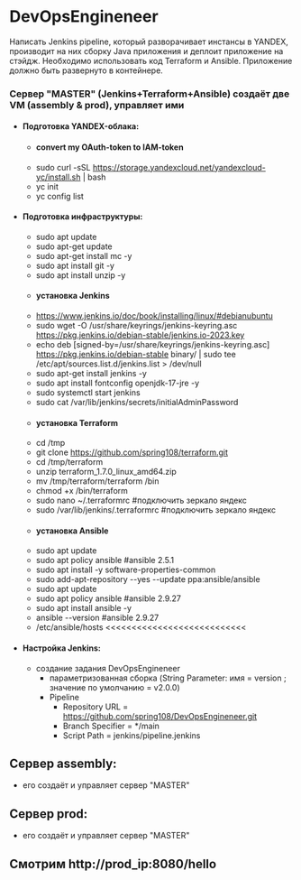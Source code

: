 # DevOpsEngineneer

Написать Jenkins pipeline, который разворачивает инстансы в YANDEX, производит на них сборку Java приложения и деплоит приложение на стэйдж. Необходимо использовать код Terraform и Ansible. Приложение должно быть развернуто в контейнере.

### Сервер "MASTER" (Jenkins+Terraform+Ansible) создаёт две VM (assembly & prod), управляет ими
  - #### Подготовка YANDEX-облака:
    - #### convert my OAuth-token to IAM-token
    - sudo curl -sSL https://storage.yandexcloud.net/yandexcloud-yc/install.sh | bash
    - yc init
    - yc config list
  - #### Подготовка инфраструктуры:
    - sudo apt update
    - sudo apt-get update
    - sudo apt-get install mc -y
    - sudo apt install git -y
    - sudo apt install unzip -y
    - #### установка Jenkins
    - https://www.jenkins.io/doc/book/installing/linux/#debianubuntu
    - sudo wget -O /usr/share/keyrings/jenkins-keyring.asc \
      https://pkg.jenkins.io/debian-stable/jenkins.io-2023.key
    - echo deb [signed-by=/usr/share/keyrings/jenkins-keyring.asc] \
      https://pkg.jenkins.io/debian-stable binary/ | sudo tee \
      /etc/apt/sources.list.d/jenkins.list > /dev/null
    - sudo apt-get install jenkins -y
    - sudo apt install fontconfig openjdk-17-jre -y
    - sudo systemctl start jenkins
    - sudo cat /var/lib/jenkins/secrets/initialAdminPassword
    - #### установка Terraform
    - cd /tmp
    - git clone https://github.com/spring108/terraform.git
    - cd /tmp/terraform
    - unzip terraform_1.7.0_linux_amd64.zip
    - mv /tmp/terraform/terraform /bin
    - chmod +x /bin/terraform
    - sudo nano ~/.terraformrc #подключить зеркало яндекс
    - sudo /var/lib/jenkins/.terraformrc #подключить зеркало яндекс
    - #### установка Ansible
    - sudo apt update
    - sudo apt policy ansible #ansible 2.5.1
    - sudo apt install -y software-properties-common
    - sudo add-apt-repository --yes --update ppa:ansible/ansible
    - sudo apt update
    - sudo apt policy ansible #ansible 2.9.27
    - sudo apt install ansible -y
    - ansible --version #ansible 2.9.27
    - /etc/ansible/hosts <<<<<<<<<<<<<<<<<<<<<<<<<<<
  - #### Настройка Jenkins:
    - создание задания DevOpsEngineneer
      - параметризованная сборка (String Parameter: имя = version ; значение по умолчанию = v2.0.0)
      - Pipeline
        - Repository URL = https://github.com/spring108/DevOpsEngineneer.git
        - Branch Specifier = */main
        - Script Path = jenkins/pipeline.jenkins
## Сервер assembly:
  - его создаёт и управляет сервер "MASTER"
## Сервер prod:
  - его создаёт и управляет сервер "MASTER"
## Смотрим http://prod_ip:8080/hello